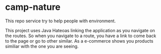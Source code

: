 # camp-nature
This repo service try to help people with environment. 

This project uses Java Hateoas linking the application as you navigate on the routes. 
So when you navigate to a route, you have a link to come back to the page or go to other similar. 
As a e-commerce shows you products similiar with the one you are seeing. 
